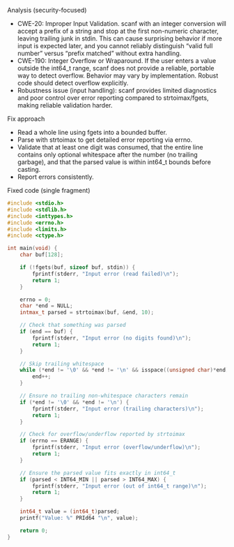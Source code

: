 Analysis (security-focused)
- CWE-20: Improper Input Validation. scanf with an integer conversion will accept a prefix of a string and stop at the first non-numeric character, leaving trailing junk in stdin. This can cause surprising behavior if more input is expected later, and you cannot reliably distinguish “valid full number” versus “prefix matched” without extra handling.
- CWE-190: Integer Overflow or Wraparound. If the user enters a value outside the int64_t range, scanf does not provide a reliable, portable way to detect overflow. Behavior may vary by implementation. Robust code should detect overflow explicitly.
- Robustness issue (input handling): scanf provides limited diagnostics and poor control over error reporting compared to strtoimax/fgets, making reliable validation harder.

Fix approach
- Read a whole line using fgets into a bounded buffer.
- Parse with strtoimax to get detailed error reporting via errno.
- Validate that at least one digit was consumed, that the entire line contains only optional whitespace after the number (no trailing garbage), and that the parsed value is within int64_t bounds before casting.
- Report errors consistently.

Fixed code (single fragment)
```c
#include <stdio.h>
#include <stdlib.h>
#include <inttypes.h>
#include <errno.h>
#include <limits.h>
#include <ctype.h>

int main(void) {
    char buf[128];

    if (!fgets(buf, sizeof buf, stdin)) {
        fprintf(stderr, "Input error (read failed)\n");
        return 1;
    }

    errno = 0;
    char *end = NULL;
    intmax_t parsed = strtoimax(buf, &end, 10);

    // Check that something was parsed
    if (end == buf) {
        fprintf(stderr, "Input error (no digits found)\n");
        return 1;
    }

    // Skip trailing whitespace
    while (*end != '\0' && *end != '\n' && isspace((unsigned char)*end)) {
        end++;
    }

    // Ensure no trailing non-whitespace characters remain
    if (*end != '\0' && *end != '\n') {
        fprintf(stderr, "Input error (trailing characters)\n");
        return 1;
    }

    // Check for overflow/underflow reported by strtoimax
    if (errno == ERANGE) {
        fprintf(stderr, "Input error (overflow/underflow)\n");
        return 1;
    }

    // Ensure the parsed value fits exactly in int64_t
    if (parsed < INT64_MIN || parsed > INT64_MAX) {
        fprintf(stderr, "Input error (out of int64_t range)\n");
        return 1;
    }

    int64_t value = (int64_t)parsed;
    printf("Value: %" PRId64 "\n", value);

    return 0;
}
```